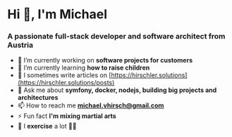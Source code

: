 <h1>Hi 👋, I'm Michael</h1>
<h3>A passionate full-stack developer and software architect from Austria</h3>

- 🔭 I’m currently working on **software projects for customers**
- 🌱 I’m currently learning **how to raise children**
- 📝 I sometimes write articles on [https://hirschler.solutions](https://hirschler.solutions/posts)
- 💬 Ask me about **symfony, docker, nodejs, building big projects and architectures**
- 📫 How to reach me **michael.vhirsch@gmail.com**
- ⚡ Fun fact **I'm mixing martial arts**
- 🏃 I **exercise** a lot 🏋️‍♂️
